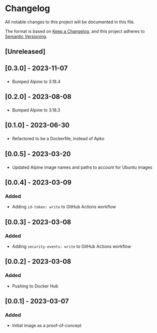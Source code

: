 <!-- markdownlint-disable MD003 -->
# Changelog

All notable changes to this project will be documented in this file.

The format is based on [Keep a Changelog](https://keepachangelog.com/en/1.0.0/),
and this project adheres to [Semantic Versioning](https://semver.org/spec/v2.0.0.html).

## [Unreleased]

## [0.3.0] - 2023-11-07

###

- Bumped Alpine to 3.18.4

## [0.2.0] - 2023-08-08

###

- Bumped Alpine to 3.18.3

## [0.1.0] - 2023-06-30

###

- Refactored to be a Dockerfile, instead of Apko

## [0.0.5] - 2023-03-20

###

- Updated Alpine image names and paths to account for Ubuntu images

## [0.0.4] - 2023-03-09

### Added

- Adding `id-token: write` to GitHub Actions workflow

## [0.0.3] - 2023-03-08

### Added

- Adding `security-events: write` to GitHub Actions workflow

## [0.0.2] - 2023-03-08

### Added

- Pushing to Docker Hub

## [0.0.1] - 2023-03-07

### Added

- Initial image as a proof-of-concept
